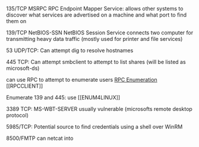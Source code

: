 135/TCP MSRPC
RPC Endpoint Mapper Service: allows other systems to discover what services are advertised on a machine and what port to find them on

139/TCP NetBIOS-SSN
NetBIOS Session Service connects two computer for transmitting heavy data traffic (mostly used for printer and file services)


53 UDP/TCP: 
Can attempt dig to resolve hostnames

445 TCP: 
Can attempt smbclient to attempt to list shares (will be listed as microsoft-ds)

can use RPC to attempt to enumerate users
[RPC Enumeration](https://www.blackhillsinfosec.com/password-spraying-other-fun-with-rpcclient/)
[[RPCCLIENT]]

Enumerate 139 and 445:
use [[ENUM4LINUX]]


3389 TCP: MS-WBT-SERVER
usually vulnerable (microsofts remote desktop protocol)


5985/TCP: 
Potential source to find credentials using a shell over WinRM

8500/FMTP
can netcat into
